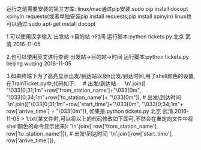运行之前需要安装的第三方库:
linux/mac通过pip安装:sudo pip install docopt xpinyin requests(或者单独安装pip install requests;pip install xpinyin)
linux也可以通过:sudo apt-get install docopt



1.可以使用汉字输入  出发站->目的站->时间
运行脚本:python tickets.py 北京 武清 2016-11-05


2.也可以使用英文进行查询 出发站->目的站->时间
运行脚本:python tickets.py beijing wuqing 2016-11-05

3.如果终端下为了高亮显示出发/到达站以及h出发/到达时间,用了shell颜色的设置,在TrainTicket.py中,代码如下:
     # 出发/到达站
     '\n'.join([ "\033[0;31;1m"+row['from_station_name']+"\033[0m",
      "\033[0;34;1m"+row['to_station_name']+ "\033[0m"]),
       # 出发\到达时间
       '\n'.join(["\033[0;31;1m"+row['start_time']+"\033[0m",
       "\033[0;34;1m"+ row['arrive_time'] + "\033[0m"]),
 如果是:python tickets.py 北京 武清 2016-11-05 > 1.txt(某文件时,可以将以上的代码修改如下即可,不然会在重定向文件中将shell颜色的命令显示出来):
       '\n'.join([ row['from_station_name'],
             row['to_station_name']]),
                # 出发\到达时间
       '\n'.join([row['start_time'],
             row['arrive_time']]),





